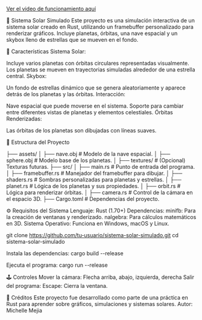 [Ver el video de funcionamiento aquí](https://www.canva.com/design/DAGWzliJwSA/m_FdMVfgiOaKfPgULj7OHQ/watch?utm_content=DAGWzliJwSA&utm_campaign=designshare&utm_medium=link&utm_source=editor)  

🌌 Sistema Solar Simulado
Este proyecto es una simulación interactiva de un sistema solar creado en Rust, utilizando un framebuffer personalizado para renderizar gráficos. Incluye planetas, órbitas, una nave espacial y un skybox lleno de estrellas que se mueven en el fondo.

🚀 Características
Sistema Solar:

Incluye varios planetas con órbitas circulares representadas visualmente.
Los planetas se mueven en trayectorias simuladas alrededor de una estrella central.
Skybox:

Un fondo de estrellas dinámico que se genera aleatoriamente y aparece detrás de los planetas y las órbitas.
Interacción:

Nave espacial que puede moverse en el sistema.
Soporte para cambiar entre diferentes vistas de planetas y elementos celestiales.
Órbitas Renderizadas:

Las órbitas de los planetas son dibujadas con líneas suaves.

📂 Estructura del Proyecto

├── assets/
│   ├── nave.obj          # Modelo de la nave espacial.
│   ├── sphere.obj        # Modelo base de los planetas.
│   ├── textures/         # (Opcional) Texturas futuras.
├── src/
│   ├── main.rs           # Punto de entrada del programa.
│   ├── framebuffer.rs    # Manejador del framebuffer para dibujar.
│   ├── shaders.rs        # Sombras personalizadas para planetas y estrellas.
│   ├── planet.rs         # Lógica de los planetas y sus propiedades.
│   ├── orbit.rs          # Lógica para renderizar órbitas.
│   ├── camera.rs         # Control de la cámara en el espacio 3D.
├── Cargo.toml            # Dependencias del proyecto.

⚙️ Requisitos del Sistema
Lenguaje: Rust (1.70+)
Dependencias:
minifb: Para la creación de ventanas y renderizado.
nalgebra: Para cálculos matemáticos en 3D.
Sistema Operativo: Funciona en Windows, macOS y Linux.

git clone https://github.com/tu-usuario/sistema-solar-simulado.git
cd sistema-solar-simulado

Instala las dependencias:
cargo build --release

Ejecuta el programa:
cargo run --release

🕹️ Controles
Mover la cámara: Flecha arriba, abajo, izquierda, derecha
Salir del programa:
Escape: Cierra la ventana.

📜 Créditos
Este proyecto fue desarrollado como parte de una práctica en Rust para aprender sobre gráficos, simulaciones y sistemas solares.
Autor: Michelle Mejia
